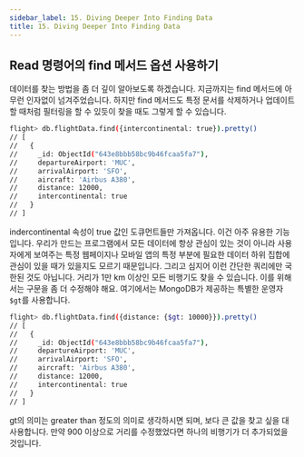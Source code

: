 ```yaml
---
sidebar_label: 15. Diving Deeper Into Finding Data
title: 15. Diving Deeper Into Finding Data
---
```


## Read 명령어의 find 메서드 옵션 사용하기

데이터를 찾는 방법을 좀 더 깊이 알아보도록 하겠습니다. 지금까지는 find 메서드에 아무런 인자없이 넘겨주었습니다. 하지만 find 메서드도 특정 문서를 삭제하거나 업데이트 할 때처럼 필터링을 할 수 있듯이 찾을 때도 그렇게 할 수 있습니다.

```sh
flight> db.flightData.find({intercontinental: true}).pretty()
// [
//   {
//     _id: ObjectId("643e8bbb58bc9b46fcaa5fa7"),
//     departureAirport: 'MUC',
//     arrivalAirport: 'SFO',
//     aircraft: 'Airbus A380',
//     distance: 12000,
//     intercontinental: true
//   }
// ]
```

indercontinental 속성이 true 값인 도큐먼트들만 가져옵니다. 이건 아주 유용한 기능입니다. 우리가 만드는 프로그램에서 모든 데이터에 항상 관심이 있는 것이 아니라 사용자에게 보여주는 특정 웹페이지나 모바일 앱의 특정 부분에 필요한 데이터 하위 집합에 관심이 있을 때가 있을지도 모르기 때문입니다. 그리고 심지어 이런 간단한 쿼리에만 국한된 것도 아닙니다. 거리가 1만 km 이상인 모든 비행기도 찾을 수 있습니다. 이를 위해서는 구문을 좀 더 수정해야 해요. 여기에서는 MongoDB가 제공하는 특별한 운영자 `$gt`를 사용합니다.

```sh
flight> db.flightData.find({distance: {$gt: 10000}}).pretty()
// [
//   {
//     _id: ObjectId("643e8bbb58bc9b46fcaa5fa7"),
//     departureAirport: 'MUC',
//     arrivalAirport: 'SFO',
//     aircraft: 'Airbus A380',
//     distance: 12000,
//     intercontinental: true
//   }
// ]
```

gt의 의미는 greater than 정도의 의미로 생각하시면 되며, 보다 큰 값을 찾고 싶을 대 사용합니다. 만약 900 이상으로 거리를 수정했었다면 하나의 비행기가 더 추가되었을 것입니다.

